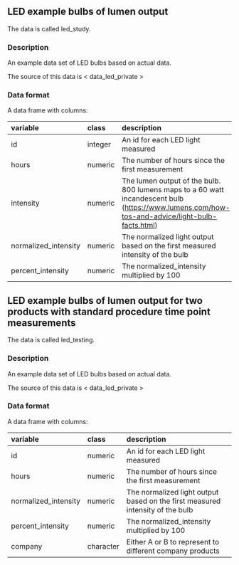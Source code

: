 ## LED example bulbs of lumen output

The data is called led_study.

### Description

An example data set of LED bulbs based on actual data.

The source of this data is < data_led_private >

### Data format

A data frame with columns:

|variable             |class   |description                                                                                                                                    |
|:--------------------|:-------|:----------------------------------------------------------------------------------------------------------------------------------------------|
|id                   |integer |An id for each LED light measured                                                                                                              |
|hours                |numeric |The number of hours since the first measurement                                                                                                |
|intensity            |numeric |The lumen output of the bulb. 800 lumens maps to a 60 watt incandescent bulb (https://www.lumens.com/how-tos-and-advice/light-bulb-facts.html) |
|normalized_intensity |numeric |The normalized light output based on the first measured intensity of the bulb                                                                  |
|percent_intensity    |numeric |The normalized_intensity multiplied by 100                                                                                                     |



## LED example bulbs of lumen output for two products with standard procedure time point measurements

The data is called led_testing.

### Description

An example data set of LED bulbs based on actual data.

The source of this data is < data_led_private >

### Data format

A data frame with columns:

|variable             |class     |description                                                                   |
|:--------------------|:---------|:-----------------------------------------------------------------------------|
|id                   |numeric   |An id for each LED light measured                                             |
|hours                |numeric   |The number of hours since the first measurement                               |
|normalized_intensity |numeric   |The normalized light output based on the first measured intensity of the bulb |
|percent_intensity    |numeric   |The normalized_intensity multiplied by 100                                    |
|company              |character |Either A or B to represent to different company products                      |



